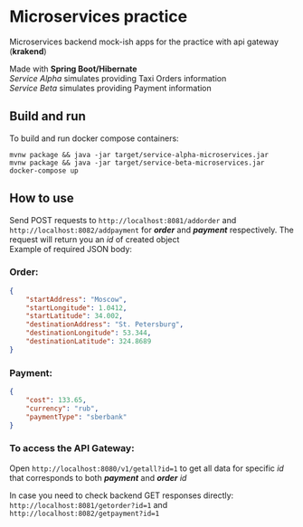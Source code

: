 # Microservices practice
Microservices backend mock-ish apps for the practice with api gateway (**krakend**)  

Made with **Spring Boot/Hibernate**  
*Service Alpha* simulates providing Taxi Orders information  
*Service Beta* simulates providing Payment information  

## Build and run
To build and run docker compose containers:
```
mvnw package && java -jar target/service-alpha-microservices.jar
mvnw package && java -jar target/service-beta-microservices.jar
docker-compose up 
```

## How to use

Send POST requests to `http://localhost:8081/addorder` and `http://localhost:8082/addpayment` for _**order**_ and _**payment**_ respectively. The request will return you an *id* of created object  
Example of required JSON body:  
### Order:  
```json
{
    "startAddress": "Moscow",
    "startLongitude": 1.0412,
    "startLatitude": 34.002,
    "destinationAddress": "St. Petersburg",
    "destinationLongitude": 53.344,
    "destinationLatitude": 324.8689
}
```
### Payment:  
```json
{
    "cost": 133.65,
    "currency": "rub",
    "paymentType": "sberbank"
}
```

### To access the API Gateway:
Open `http://localhost:8080/v1/getall?id=1` to get all data for specific *id* that corresponds to both **_payment_** and **_*order*_** *id*  

In case you need to check backend GET responses directly: `http://localhost:8081/getorder?id=1` and `http://localhost:8082/getpayment?id=1`